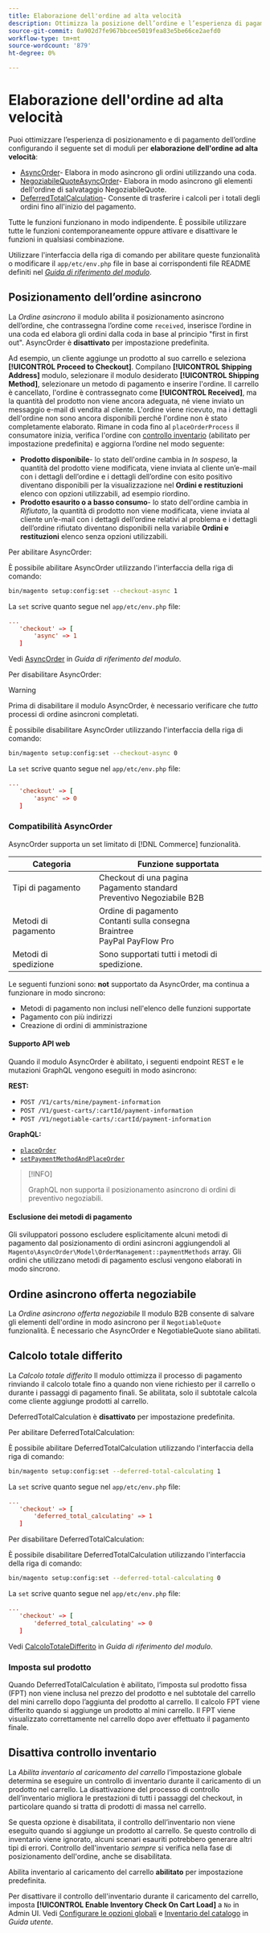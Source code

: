 ```yaml
---
title: Elaborazione dell'ordine ad alta velocità
description: Ottimizza la posizione dell’ordine e l’esperienza di pagamento per la distribuzione Adobe Commerce o Magenti Open Source.
source-git-commit: 0a902d7fe967bbcee5019fea83e5be66ce2aefd0
workflow-type: tm+mt
source-wordcount: '879'
ht-degree: 0%

---
```



# Elaborazione dell&#39;ordine ad alta velocità

Puoi ottimizzare l’esperienza di posizionamento e di pagamento dell’ordine configurando il seguente set di moduli per **elaborazione dell&#39;ordine ad alta velocità**:

- [AsyncOrder](#asynchronous-order-placement)- Elabora in modo asincrono gli ordini utilizzando una coda.
- [NegoziabileQuoteAsyncOrder](#negotiable-quote-asyn-order)- Elabora in modo asincrono gli elementi dell&#39;ordine di salvataggio NegoziabileQuote.
- [DeferredTotalCalculation](#deferred-total-calculation)- Consente di trasferire i calcoli per i totali degli ordini fino all&#39;inizio del pagamento.

Tutte le funzioni funzionano in modo indipendente. È possibile utilizzare tutte le funzioni contemporaneamente oppure attivare e disattivare le funzioni in qualsiasi combinazione.

Utilizzare l&#39;interfaccia della riga di comando per abilitare queste funzionalità o modificare il `app/etc/env.php` file in base ai corrispondenti file README definiti nel [_Guida di riferimento del modulo_][mrg].

## Posizionamento dell’ordine asincrono

La _Ordine asincrono_ il modulo abilita il posizionamento asincrono dell’ordine, che contrassegna l’ordine come `received`, inserisce l’ordine in una coda ed elabora gli ordini dalla coda in base al principio &quot;first in first out&quot;. AsyncOrder è **disattivato** per impostazione predefinita.

Ad esempio, un cliente aggiunge un prodotto al suo carrello e seleziona **[!UICONTROL Proceed to Checkout]**. Compilano **[!UICONTROL Shipping Address]** modulo, selezionare il modulo desiderato **[!UICONTROL Shipping Method]**, selezionare un metodo di pagamento e inserire l&#39;ordine. Il carrello è cancellato, l&#39;ordine è contrassegnato come **[!UICONTROL Received]**, ma la quantità del prodotto non viene ancora adeguata, né viene inviato un messaggio e-mail di vendita al cliente. L&#39;ordine viene ricevuto, ma i dettagli dell&#39;ordine non sono ancora disponibili perché l&#39;ordine non è stato completamente elaborato. Rimane in coda fino al `placeOrderProcess` il consumatore inizia, verifica l&#39;ordine con [controllo inventario](#disable-inventory-check) (abilitato per impostazione predefinita) e aggiorna l’ordine nel modo seguente:

- **Prodotto disponibile**- lo stato dell&#39;ordine cambia in _In sospeso_, la quantità del prodotto viene modificata, viene inviata al cliente un’e-mail con i dettagli dell’ordine e i dettagli dell’ordine con esito positivo diventano disponibili per la visualizzazione nel **Ordini e restituzioni** elenco con opzioni utilizzabili, ad esempio riordino.
- **Prodotto esaurito o a basso consumo**- lo stato dell&#39;ordine cambia in _Rifiutato_, la quantità di prodotto non viene modificata, viene inviata al cliente un’e-mail con i dettagli dell’ordine relativi al problema e i dettagli dell’ordine rifiutato diventano disponibili nella variabile **Ordini e restituzioni** elenco senza opzioni utilizzabili.

Per abilitare AsyncOrder:

È possibile abilitare AsyncOrder utilizzando l&#39;interfaccia della riga di comando:

```bash
bin/magento setup:config:set --checkout-async 1
```

La `set` scrive quanto segue nel `app/etc/env.php` file:

```conf
...
   'checkout' => [
       'async' => 1
   ]
```

Vedi [AsyncOrder] in _Guida di riferimento del modulo_.

Per disabilitare AsyncOrder:

>[!WARNING]
>
>Prima di disabilitare il modulo AsyncOrder, è necessario verificare che _tutto_ processi di ordine asincroni completati.

È possibile disabilitare AsyncOrder utilizzando l&#39;interfaccia della riga di comando:

```bash
bin/magento setup:config:set --checkout-async 0
```

La `set` scrive quanto segue nel `app/etc/env.php` file:

```conf
...
   'checkout' => [
       'async' => 0
   ]
```

### Compatibilità AsyncOrder

AsyncOrder supporta un set limitato di [!DNL Commerce] funzionalità.

| Categoria | Funzione supportata |
|---------------- | -----------------------|
| Tipi di pagamento | Checkout di una pagina<br>Pagamento standard<br>Preventivo Negoziabile B2B |
| Metodi di pagamento | Ordine di pagamento<br>Contanti sulla consegna<br>Braintree<br>PayPal PayFlow Pro |
| Metodi di spedizione | Sono supportati tutti i metodi di spedizione. |

Le seguenti funzioni sono: **not** supportato da AsyncOrder, ma continua a funzionare in modo sincrono:

- Metodi di pagamento non inclusi nell&#39;elenco delle funzioni supportate
- Pagamento con più indirizzi
- Creazione di ordini di amministrazione

#### Supporto API web

Quando il modulo AsyncOrder è abilitato, i seguenti endpoint REST e le mutazioni GraphQL vengono eseguiti in modo asincrono:

**REST:**

- `POST /V1/carts/mine/payment-information`
- `POST /V1/guest-carts/:cartId/payment-information`
- `POST /V1/negotiable-carts/:cartId/payment-information`

**GraphQL:**

- [`placeOrder`](https://devdocs.magento.com/guides/v2.4/graphql/mutations/place-order.html)
- [`setPaymentMethodAndPlaceOrder`](https://devdocs.magento.com/guides/v2.4/graphql/mutations/set-payment-place-order.html)

>[!INFO]
>
>GraphQL non supporta il posizionamento asincrono di ordini di preventivo negoziabili.

#### Esclusione dei metodi di pagamento

Gli sviluppatori possono escludere esplicitamente alcuni metodi di pagamento dal posizionamento di ordini asincroni aggiungendoli al `Magento\AsyncOrder\Model\OrderManagement::paymentMethods` array. Gli ordini che utilizzano metodi di pagamento esclusi vengono elaborati in modo sincrono.

## Ordine asincrono offerta negoziabile

La _Ordine asincrono offerta negoziabile_ Il modulo B2B consente di salvare gli elementi dell&#39;ordine in modo asincrono per il `NegotiableQuote` funzionalità. È necessario che AsyncOrder e NegotiableQuote siano abilitati.

## Calcolo totale differito

La _Calcolo totale differito_ Il modulo ottimizza il processo di pagamento rinviando il calcolo totale fino a quando non viene richiesto per il carrello o durante i passaggi di pagamento finali. Se abilitata, solo il subtotale calcola come cliente aggiunge prodotti al carrello.

DeferredTotalCalculation è **disattivato** per impostazione predefinita.

Per abilitare DeferredTotalCalculation:

È possibile abilitare DeferredTotalCalculation utilizzando l&#39;interfaccia della riga di comando:

```bash
bin/magento setup:config:set --deferred-total-calculating 1
```

La `set` scrive quanto segue nel `app/etc/env.php` file:

```conf
...
   'checkout' => [
       'deferred_total_calculating' => 1
   ]
```

Per disabilitare DeferredTotalCalculation:

È possibile disabilitare DeferredTotalCalculation utilizzando l&#39;interfaccia della riga di comando:

```bash
bin/magento setup:config:set --deferred-total-calculating 0
```

La `set` scrive quanto segue nel `app/etc/env.php` file:

```conf
...
   'checkout' => [
       'deferred_total_calculating' => 0
   ]
```

Vedi [CalcoloTotaleDifferito] in _Guida di riferimento del modulo_.

### Imposta sul prodotto

Quando DeferredTotalCalculation è abilitato, l’imposta sul prodotto fissa (FPT) non viene inclusa nel prezzo del prodotto e nel subtotale del carrello del mini carrello dopo l’aggiunta del prodotto al carrello. Il calcolo FPT viene differito quando si aggiunge un prodotto al mini carrello. Il FPT viene visualizzato correttamente nel carrello dopo aver effettuato il pagamento finale.

## Disattiva controllo inventario

La _Abilita inventario al caricamento del carrello_ l’impostazione globale determina se eseguire un controllo di inventario durante il caricamento di un prodotto nel carrello. La disattivazione del processo di controllo dell’inventario migliora le prestazioni di tutti i passaggi del checkout, in particolare quando si tratta di prodotti di massa nel carrello.

Se questa opzione è disabilitata, il controllo dell’inventario non viene eseguito quando si aggiunge un prodotto al carrello. Se questo controllo di inventario viene ignorato, alcuni scenari esauriti potrebbero generare altri tipi di errori. Controllo dell&#39;inventario _sempre_ si verifica nella fase di posizionamento dell&#39;ordine, anche se disabilitata.

Abilita inventario al caricamento del carrello **abilitato** per impostazione predefinita.

Per disattivare il controllo dell&#39;inventario durante il caricamento del carrello, imposta **[!UICONTROL Enable Inventory Check On Cart Load]** a `No` in Admin UI. Vedi [Configurare le opzioni globali][global] e [Inventario del catalogo][inventory] in _Guida utente_.

<!-- link definitions -->

[Apply patches]: https://devdocs.magento.com/cloud/project/project-patch.html
[global]: https://docs.magento.com/user-guide/catalog/inventory-options-global.html
[inventory]: https://docs.magento.com/user-guide/configuration/catalog/inventory.html
[Install extensions]: https://devdocs.magento.com/extensions/install/
[cloud-extensions]: https://devdocs.magento.com/cloud/howtos/install-components.html

[mrg]: https://devdocs.magento.com/guides/v2.4//mrg/intro.html
[AsyncOrder]: https://devdocs.magento.com/guides/v2.4/mrg/module-async-order.html
[CalcoloTotaleDifferito]: https://devdocs.magento.com/guides/v2.4/mrg/module-deferred-total-calculating.html
[NegotiableQuoteAsyncOrder]: https://devdocs.magento.com/guides/v2.4/mrg/module-negotiable-quote-async-order.html
